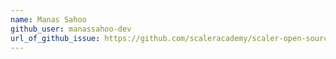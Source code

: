 ```yaml
---
name: Manas Sahoo
github_user: manassahoo-dev
url_of_github_issue: https://github.com/scaleracademy/scaler-open-source-september-challenge/issues/172
---
```

